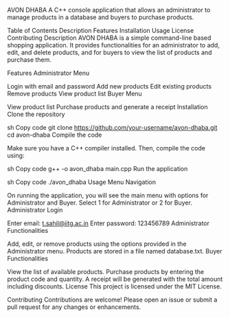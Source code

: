 AVON DHABA
A C++ console application that allows an administrator to manage products in a database and buyers to purchase products.

Table of Contents
Description
Features
Installation
Usage
License
Contributing
Description
AVON DHABA is a simple command-line based shopping application. It provides functionalities for an administrator to add, edit, and delete products, and for buyers to view the list of products and purchase them.

Features
Administrator Menu

Login with email and password
Add new products
Edit existing products
Remove products
View product list
Buyer Menu

View product list
Purchase products and generate a receipt
Installation
Clone the repository

sh
Copy code
git clone https://github.com/your-username/avon-dhaba.git
cd avon-dhaba
Compile the code

Make sure you have a C++ compiler installed. Then, compile the code using:

sh
Copy code
g++ -o avon_dhaba main.cpp
Run the application

sh
Copy code
./avon_dhaba
Usage
Menu Navigation

On running the application, you will see the main menu with options for Administrator and Buyer.
Select 1 for Administrator or 2 for Buyer.
Administrator Login

Enter email: t.sahil@iitg.ac.in
Enter password: 123456789
Administrator Functionalities

Add, edit, or remove products using the options provided in the Administrator menu.
Products are stored in a file named database.txt.
Buyer Functionalities

View the list of available products.
Purchase products by entering the product code and quantity.
A receipt will be generated with the total amount including discounts.
License
This project is licensed under the MIT License.

Contributing
Contributions are welcome! Please open an issue or submit a pull request for any changes or enhancements.
